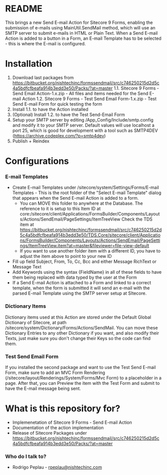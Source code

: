 # README #
This brings a new Send E-mail Action for Sitecore 9 Forms, enabling the submission of e-mails using MainUtil.SendMail method, which will use an SMTP server to submit e-mails in HTML or Plain Text. When a Send E-mail Action is added to a button in a Form, an E-mail Template has to be selected - this is where the E-mail is configured. 

# Installation #
1. Download last packages from
https://bitbucket.org/nishtechinc/formssendmail/src/c746250215d2d5c4a5bdfcfbeafa914b3edd3e50/Packs/?at=master
    1.1. Sitecore 9 Forms - Send Email Action-1.x.zip - All files and items needed for the Send E-mail Action
    1.2. Sitecore 9 Forms - Test Send Email Form-1.x.zip - Test Send E-mail Form for quick testing the form
2. Install 1.1. to have the Action installed
3. (Optional) Install 1.2. to have the Test Send-Email Form
5. Setup your SMTP server by editing /App_Config/Include/smtp.config and modify it to your SMTP server. Default values will use localhost a port 25, which is good for development with a tool such as SMTP4DEV (https://archive.codeplex.com/?p=smtp4dev)
      <setting name="MailServer" set:value="localhost"/>
      <setting name="MailServerUserName" set:value=""/>
      <setting name="MailServerPassword" set:value=""/>
      <setting name="MailServerPort" set:value="25"/>
4. Publish + Reindex

# Configurations #
### E-mail Templates ###
* Create E-mail Templates under /sitecore/system/Settings/Forms/E-mail Templates - This is the root folder of the "Select E-mail Template" dialog that appears when the Send E-mail Action is added to a form.
    * You can MOVE this folder to anywhere at the Database. The reference to it is setup to this Item ID at core:/sitecore/client/Applications/FormsBuilder/Components/Layouts/Actions/SendEmail/PageSettings/ItemTreeView 
Check the TDS item at https://bitbucket.org/nishtechinc/formssendmail/src/c746250215d2d5c4a5bdfcfbeafa914b3edd3e50/TDS.Core/sitecore/client/Applications/FormsBuilder/Components/Layouts/Actions/SendEmail/PageSettings/ItemTreeView.item?at=master&fileviewer=file-view-default
    * If you want to use another folder item with a different ID, you have to adjust the item above to point to your new ID
* Fill up field Subject, From, To, Cc, Bcc and either Message RichText or Message Text
* Add Keywords using the syntax {FieldName} in all of these fields to have them being replaced with data typed by the user at the Form
* If a Send E-mail Action is attached to a Form and linked to a correct template, when the form is submitted it will send an e-mail with the parsed E-mail Template using the SMTP server setup at SItecore.

### Dictionary Items ###
Dictionary items used at this Action are stored under the Default Global Dictionary of Sitecore, at path /sitecore/system/Dictionary/Forms/Actions/SendMail. You can move these Dictionary Entries to any other Dictionary if you want, and also modify their Texts, just make sure you don't change their Keys so the code can find them.

### Test Send Email Form ###
If you installed the second package and want to use the Test Send E-mail Form, make sure to add an MVC Form Rendering (/sitecore/layout/Renderings/System/Forms/Mvc Form) to a placeholder in a page. After that, you can Preview the item with the Test Form and submit to have the E-mail message being sent. 

# What is this repository for? #
* Implemenetation of Sitecore 9 Forms - Send E-mail Action
* Documentation of the action implementation
* Release of Sitecore Packages under https://bitbucket.org/nishtechinc/formssendmail/src/c746250215d2d5c4a5bdfcfbeafa914b3edd3e50/Packs/?at=master

### Who do I talk to? ###
* Rodrigo Peplau - rpeplau@nishtechinc.com
